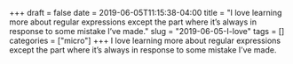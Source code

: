 +++draft = falsedate = 2019-06-05T11:15:38-04:00title = "I love learning more about regular expressions except the part where it’s always in response to some mistake I’ve made."slug = "2019-06-05-I-love"tags = []categories = ["micro"]+++I love learning more about regular expressions except the part where it’s always in response to some mistake I’ve made.
